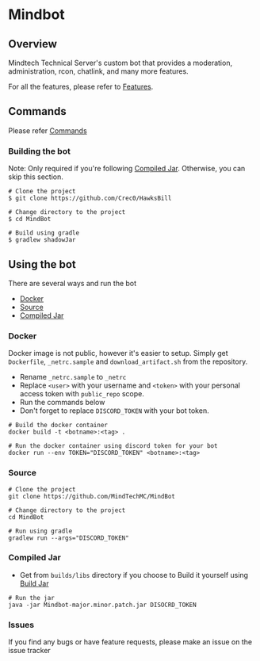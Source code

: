 # Mindbot

## Overview

Mindtech Technical Server's custom bot that provides a moderation, administration, rcon, chatlink, and many more features.

For all the features, please refer to [Features](Features.md).

## Commands

Please refer [Commands](COMMANDS.md)

### Building the bot

Note: Only required if you're following [Compiled Jar](#compiled-jar). Otherwise, you can skip this section.
```shell
# Clone the project
$ git clone https://github.com/Crec0/HawksBill

# Change directory to the project
$ cd MindBot

# Build using gradle
$ gradlew shadowJar
```

## Using the bot

There are several ways and run the bot

- [Docker](#docker)
- [Source](#source)
- [Compiled Jar](#compiled-jar)

### Docker
Docker image is not public, however it's easier to setup.
Simply get `Dockerfile`, `_netrc.sample` and `download_artifact.sh` from the repository.
- Rename `_netrc.sample` to `_netrc`
- Replace `<user>` with your username and `<token>` with your personal access token with `public_repo` scope.
- Run the commands below
- Don't forget to replace `DISCORD_TOKEN` with your bot token.

```shell
# Build the docker container
docker build -t <botname>:<tag> .

# Run the docker container using discord token for your bot
docker run --env TOKEN="DISCORD_TOKEN" <botname>:<tag>
```

### Source
```shell
# Clone the project
git clone https://github.com/MindTechMC/MindBot

# Change directory to the project
cd MindBot

# Run using gradle
gradlew run --args="DISCORD_TOKEN"
```

### Compiled Jar

- Get from `builds/libs` directory if you choose to Build it yourself using [Build Jar](#build-jar)
```shell
# Run the jar
java -jar Mindbot-major.minor.patch.jar DISOCRD_TOKEN
```
### Issues

If you find any bugs or have feature requests, please make an issue on the issue tracker
